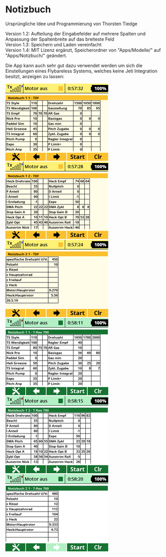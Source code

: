 # Notizbuch

Ursprüngliche Idee und Programmierung von Thorsten Tiedge 

Version 1.2: Aufteilung der Eingabefelder auf mehrere Spalten und Anpassung der Spaltenbreite auf das breiteste Feld  
Version 1.3: Speichern und Laden vereinfacht  
Version 1.4: MIT Lizenz ergänzt, Speicherordner von "Apps/Modelle/" auf "Apps/Notizbuch/" geändert.    

Die App kann auch sehr gut dazu verwendet werden um sich die Einstellungen eines Flybareless Systems,
welches keine Jeti Integration besitzt,
anzeigen zu lassen:

![TDF-1](https://github.com/ribid1/Notizbuch/blob/main/Notizbuch-img/TDF-1.png)  
![TDF-2](https://github.com/ribid1/Notizbuch/blob/main/Notizbuch-img/TDF-2.png) 
![TDF-3](https://github.com/ribid1/Notizbuch/blob/main/Notizbuch-img/TDF-3.png) 
![T-Rex-1](https://github.com/ribid1/Notizbuch/blob/main/Notizbuch-img/T-Rex-1.png)  
![T-Rex-2](https://github.com/ribid1/Notizbuch/blob/main/Notizbuch-img/T-Rex-2.png)  
![T-Rex-2](https://github.com/ribid1/Notizbuch/blob/main/Notizbuch-img/T-Rex-3.png) 
